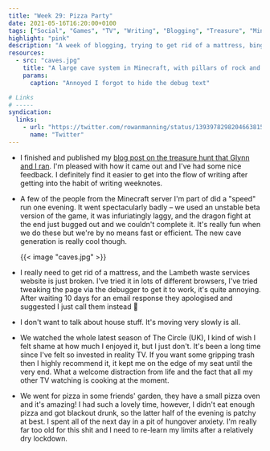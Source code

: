 ```yaml
---
title: "Week 29: Pizza Party"
date: 2021-05-16T16:20:00+0100
tags: ["Social", "Games", "TV", "Writing", "Blogging", "Treasure", "Minecraft", "The Circle", "Mistakes"]
highlight: "pink"
description: "A week of blogging, trying to get rid of a mattress, binging all of The Circle, and a slightly over-the-top pizza party."
resources:
  - src: "caves.jpg"
    title: "A large cave system in Minecraft, with pillars of rock and water and lava falls cascading from the ceiling."
    params:
      caption: "Annoyed I forgot to hide the debug text"

# Links
# -----
syndication:
  links:
    - url: "https://twitter.com/rowanmanning/status/1393978298204663815"
      name: "Twitter"
---
```


  * I finished and published my [blog post on the treasure hunt that Glynn and I ran](/posts/organising-a-virtual-treasure-hunt/). I'm pleased with how it came out and I've had some nice feedback. I definitely find it easier to get into the flow of writing after getting into the habit of writing weeknotes.
  
  * A few of the people from the Minecraft server I'm part of did a "speed" run one evening. It went spectacularly badly – we used an unstable beta version of the game, it was infuriatingly laggy, and the dragon fight at the end just bugged out and we couldn't complete it. It's really fun when we do these but we're by no means fast or efficient. The new cave generation is really cool though.

    {{< image "caves.jpg" >}}

  * I really need to get rid of a mattress, and the Lambeth waste services website is just broken. I've tried it in lots of different browsers, I've tried tweaking the page via the debugger to get it to work, it's quite annoying. After waiting 10 days for an email response they apologised and suggested I just call them instead :facepalm:

  * I don't want to talk about house stuff. It's moving very slowly is all.

  * We watched the whole latest season of The Circle (UK), I kind of wish I felt shame at how much I enjoyed it, but I just don't. It's been a long time since I've felt so invested in reality TV. If you want some gripping trash then I highly recommend it, it kept me on the edge of my seat until the very end. What a welcome distraction from life and the fact that all my other TV watching is cooking at the moment.

  * We went for pizza in some friends' garden, they have a small pizza oven and it's amazing! I had such a lovely time, however, I didn't eat enough pizza and got blackout drunk, so the latter half of the evening is patchy at best. I spent all of the next day in a pit of hungover anxiety. I'm really far too old for this shit and I need to re-learn my limits after a relatively dry lockdown.

